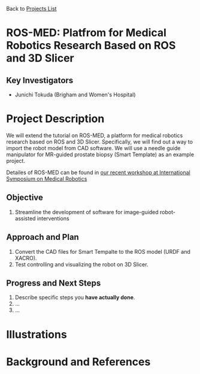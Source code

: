 Back to [Projects List](../../README.md#ProjectsList)

# ROS-MED: Platfrom for Medical Robotics Research Based on ROS and 3D Slicer

## Key Investigators

- Junichi Tokuda (Brigham and Women's Hospital)

# Project Description

We will extend the tutorial on ROS-MED, a platform for medical robotics research based on ROS and 3D Slicer.
Specifically, we will find out a way to import the robot model from CAD software. We will use a needle guide manipulator for MR-guided prostate biopsy (Smart Template) as an example project. 

Detailes of ROS-MED can be found in [our recent workshop at International Symposium on Medical Robotics](https://rosmed.github.io/)

## Objective

<!-- Describe here WHAT you would like to achieve (what you will have as end result). -->
1. Streamline the development of software for image-guided robot-assisted interventions

## Approach and Plan

<!-- Describe here HOW you would like to achieve the objectives stated above. -->

1. Convert the CAD files for Smart Tempalte to the ROS model (URDF and XACRO).
1. Test controlling and visualizing the robot on 3D Slicer.

## Progress and Next Steps

<!-- Update this section as you make progress, describing of what you have ACTUALLY DONE. If there are specific steps that you could not complete then you can describe them here, too. -->

1. Describe specific steps you **have actually done**.
1. ...
1. ...

# Illustrations

<!-- Add pictures and links to videos that demonstrate what has been accomplished.
![Description of picture](Example2.jpg)
![Some more images](Example2.jpg)
-->

# Background and References

<!-- If you developed any software, include link to the source code repository. If possible, also add links to sample data, and to any relevant publications. -->
